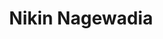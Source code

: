 ---
layout: 'layouts/home.html'
title: 'Nikin Nagewadia'
metaDesc: 'Nikin Nagewadia is a senior interaction designer at Government Digital Service in London, England.'
image: home
imageAltText: 'A 3D emoji of Nikin Nagewadia.'
intro: 'Senior interaction designer working on GOV.UK at Government Digital Service'
publication_presentation:
  0:
    name: 'Starting as a designer in government when you’re working from home'
    url: 'https://designnotes.blog.gov.uk/2021/02/15/starting-as-a-designer-in-government-when-youre-working-from-home/'
    publication: Design in Government
    upload: 2021-02
  1:
    name: 'How we made the GOV.UK accordion component more accessible'
    url: 'https://insidegovuk.blog.gov.uk/2021/10/29/how-we-made-the-gov-uk-accordion-component-more-accessible/'
    publication: Inside GOV.UK
    upload: 2021-10
  2:
    name: 'Moving from the private to the public sector as a designer'
    url: 'https://designnotes.blog.gov.uk/2021/12/17/moving-from-the-private-to-the-public-sector-as-a-designer/'
    publication: Design in Government
    upload: 2021-12
  3:
    name: 'Why and how to embed design training in your organisation'
    url: 'https://designnotes.blog.gov.uk/2022/05/16/why-and-how-to-embed-design-training-in-your-organisation/'
    publication: Design in Government
    upload: 2022-05
  4:
    name: 'Making it easier to add images on GOV.UK'
    url: 'https://insidegovuk.blog.gov.uk/2023/08/10/making-it-easier-to-add-images-on-gov-uk/'
    publication: Inside GOV.UK
    upload: 2023-08
  5:
    name: 'Moving our most-used publishing tool to the GOV.UK design system'
    url: 'https://insidegovuk.blog.gov.uk/2024/02/08/moving-our-most-used-publishing-tool-to-the-gov-uk-design-system/?utm_medium=referral&utm_source=nikinwebsite&utm_campaign=whitehall'
    publication: Inside GOV.UK
    upload: 2024-02
  6:
    name: 'Upgrading Whitehall Publisher to the GOV.UK Design System'
    url: 'https://youtu.be/cPDBARbzGGg?si=l5opeg32v7c78Hl2&t=2456'
    video: 'Services Week 2024: GDS Open Show and Tell'
    upload: 2024-03
---